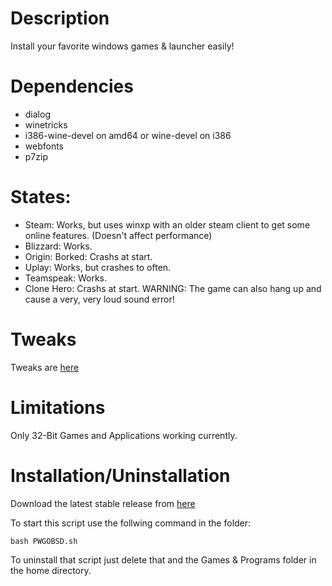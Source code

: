 # Description

Install your favorite windows games & launcher easily!

# Dependencies

- dialog
- winetricks
- i386-wine-devel on amd64 or wine-devel on i386
- webfonts
- p7zip

# States:

- Steam: Works, but uses winxp with an older steam client to get some online features. (Doesn't affect performance)
- Blizzard: Works.
- Origin: Borked: Crashs at start.
- Uplay: Works, but crashes to often.
- Teamspeak: Works.
- Clone Hero: Crashs at start. WARNING: The game can also hang up and cause a very, very loud sound error!

# Tweaks

Tweaks are [here](Tweaks.md)

# Limitations

Only 32-Bit Games and Applications working currently.

# Installation/Uninstallation

Download the latest stable release from [here](https://github.com/Alexander88207/PWGOBSD/releases)

To start this script use the follwing command in the folder:
```
bash PWGOBSD.sh
```

To uninstall that script just delete that and the Games & Programs folder in the home directory.
